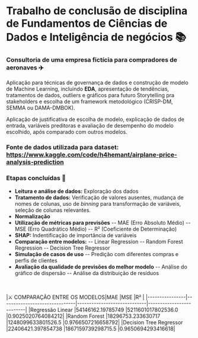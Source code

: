 # Trabalho de conclusão de disciplina de Fundamentos de Ciências de Dados e Inteligência de negócios 📚
### Consultoria de uma empresa fictícia para compradores de aeronaves ✈️

Aplicação para técnicas de governança de dados e construção de modelo de Machine Learning, incluindo **EDA**, apresentação de tendências, tratamentos de dados, outliers e gráficos para futuro Storytelling pra stakeholders e escolha de um framework metodológico (CRISP-DM, SEMMA ou DAMA-DMBOK).

Aplicação de justificativa de escolha de modelo, explicação de dados de entrada, variáveis preditoras e avaliação de desempenho do modelo escolhido, após comparado com outros modelos.

### Fonte de dados utilizada para dataset: https://www.kaggle.com/code/h4hemant/airplane-price-analysis-prediction

### Etapas concluídas 🚀
- **Leitura e análise de dados:** Exploração dos dados
- **Tratamento de dados:** Verificação de valores ausentes, mudança de nomes de colunas, uso de *binning* para transformação de variáveis, seleção de colunas relevantes.
- **Normalização**
- **Utilização de métricas para previsões**
-- MAE (Erro Absoluto Médio)
-- MSE (Erro Quadrático Médio)
-- R² (Coeficiente de Determinação)
- **SHAP:** Indentificação de importância de variáveis
- **Comparação entre modelos:**
-- Linear Regression
-- Random Forest Regression
-- Decision Tree Regressor
- **Simulação de casos de uso**
-- Predição com diferentes compras e perfis de clientes
- **Avaliação da qualidade de previsões do melhor modelo**
-- Análise do gráfico de dispersão
-- Análise da distribuição de resíduos
  
<br></br>
|⚔️ COMPARAÇÃO ENTRE OS MODELOS|MAE                          |MSE                         |R²                           |
|----------------|-------------------------------|-----------------------------|--------------------------|
|Regressão Linear               |54146162.19785749       |5211601017802536.0           |0.9025020764084212|
|Random Forest                  |18296753.233630717      |1248099633801526.5           |0.9766507216658792|
|Decision Tree Regressor        |22406421.397854738      |1867159739298715.5           |0.9650694293416618|
